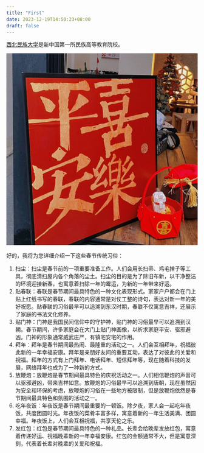 ```yaml
---
title: "First"
date: 2023-12-19T14:50:23+08:00
draft: false
---
```





[西北民族大学](https://www.xbmu.edu.cn)是新中国第一所民族高等教育院校。



![markdown](/images/cj.jpg)

好的，我将为您详细介绍一下这些春节传统习俗：
1. 扫尘：扫尘是春节前的一项重要准备工作。人们会用长扫帚、鸡毛掸子等工具，彻底清扫屋内各个角落的尘土。扫尘的目的是为了除旧布新，以干净整洁的环境迎接新春，也寓意着扫除一年的霉运，为新的一年带来好运。
2. 贴春联：春联是春节期间最具特色的一种文化表现形式。家家户户都会在门上贴上红纸书写的春联，春联的内容通常是对仗工整的诗句，表达对新一年的美好祝愿。贴春联的习俗最早可以追溯到东汉时期，春联不仅寓意吉祥，还展示了家庭的书法文化修养。
3. 贴门神：门神是我国民间信仰中的守护神，贴门神的习俗最早可以追溯到汉朝。春节期间，许多家庭会在大门上贴门神画像，以祈求家庭平安、驱邪避凶。门神的形象通常威武庄严，有镇宅安宅的作用。
4. 拜年：拜年是春节期间最热闹、最隆重的活动之一。人们会互相拜年，祝福彼此新的一年幸福安康。拜年是亲朋好友间的重要互动，表达了对彼此的关爱和祝福。拜年的方式有上门拜年、电话拜年、短信拜年等，现在随着科技的发展，网络拜年也成为了一种新的方式。
5. 放鞭炮：放鞭炮是春节期间最具特色的庆祝活动之一。人们相信鞭炮的声音可以驱邪避凶，带来吉祥如意。放鞭炮的习俗最早可以追溯到唐朝，现在虽然因为安全和环保的考虑，放鞭炮的习俗在一些地方被限制，但是放鞭炮依然是春节期间最具特色和氛围的活动之一。
6. 吃年夜饭：年夜饭是春节期间最重要的一顿饭。除夕夜，家人会一起吃年夜饭，共度团圆时光。年夜饭的菜肴丰富多样，寓意着新的一年生活美满、团圆幸福。年夜饭上，人们会互相祝福，共享天伦之乐。
7.  发红包：红包是春节期间最具特色的一种礼品。长辈会给晚辈发放红包，寓意着传递好运、祝福晚辈新的一年幸福安康。红包的金额通常不大，但是寓意深刻，代表着长辈对晚辈的关爱和祝福。



